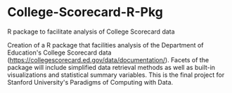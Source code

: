 # College-Scorecard-R-Pkg
R package to facilitate analysis of College Scorecard data

Creation of a R package that facilities analysis of the Department of Education's College Scorecard data (https://collegescorecard.ed.gov/data/documentation/). Facets of the package will include simplified data retrieval methods as well as built-in visualizations and statistical summary variables. This is the final project for Stanford University's Paradigms of Computing with Data. 
